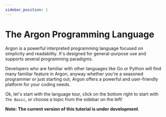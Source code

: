 ```yaml
---
sidebar_position: 1
---
```


# The Argon Programming Language
Argon is a powerful interpreted programming language focused on simplicity and readability. It's designed for general-purpose use and supports several programming paradigms.

Developers who are familiar with other languages like Go or Python will find many familiar feature in Argon, anyway whether you're a seasoned programmer or just starting out, Argon offers a powerful and user-friendly platform for your coding needs.

Ok, let's start with the language tour, click on the bottom right to start with `The Basic`, or choose a topic from the sidebar on the left!

**Note: The current version of this tutorial is under development**.
